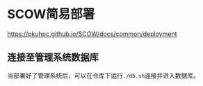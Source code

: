 # SCOW简易部署

https://pkuhpc.github.io/SCOW/docs/common/deployment

## 连接至管理系统数据库

当部署好了管理系统后，可以在仓库下运行`./db.sh`连接并进入数据库。